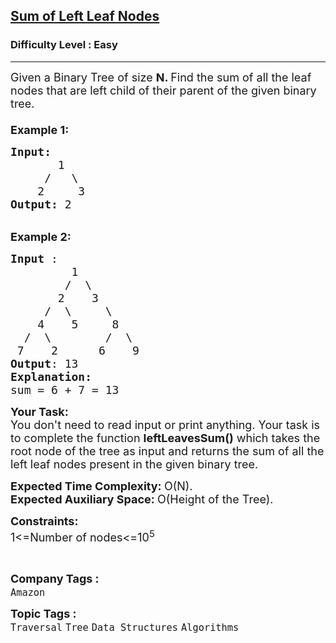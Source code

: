 <h2><a href="https://www.geeksforgeeks.org/problems/sum-of-left-leaf-nodes/1?itm_source=geeksforgeeks&itm_medium=article&itm_campaign=bottom_sticky_on_article">Sum of Left Leaf Nodes</a></h2><h3>Difficulty Level : Easy</h3><hr><div class="problems_problem_content__Xm_eO"><p><span style="font-size:18px">Given a Binary Tree of size&nbsp;<strong>N. </strong>Find&nbsp;the sum of all the&nbsp;leaf nodes that are left&nbsp;child of their parent&nbsp;of the given binary tree.<br>
<br>
<strong>Example 1:</strong></span></p>

<pre><span style="font-size:18px"><strong>Input:
&nbsp;      </strong>1
&nbsp;    /   \
&nbsp;   2     3<strong>
Output: </strong>2
</span></pre>

<p><br>
<span style="font-size:18px"><strong>Example 2:</strong></span></p>

<pre><span style="font-size:18px"><strong>Input</strong> : 
         1
        /  \
       2    3
     /  \     \
    4    5     8 
  /  \        /  \
 7    2      6    9
<strong>Output</strong>: 13
<strong>Explanation:
</strong>sum = 6 + 7 = 13</span>
</pre>

<p><span style="font-size:18px"><strong>Your Task:</strong><br>
You don't need to read input or print anything. Your task is to complete the function&nbsp;<strong>leftLeavesSum()</strong>&nbsp;which takes the root node of the tree as input and returns the sum of all the left leaf nodes present in the given binary tree.</span></p>

<p><span style="font-size:18px"><strong>Expected Time Complexity:&nbsp;</strong>O(N).<br>
<strong>Expected Auxiliary Space:&nbsp;</strong>O(Height of the Tree).</span></p>

<p><span style="font-size:18px"><strong>Constraints:</strong><br>
1&lt;=Number of nodes&lt;=10<sup>5</sup></span></p>

<p>&nbsp;</p>
</div><p><span style=font-size:18px><strong>Company Tags : </strong><br><code>Amazon</code>&nbsp;<br><p><span style=font-size:18px><strong>Topic Tags : </strong><br><code>Traversal</code>&nbsp;<code>Tree</code>&nbsp;<code>Data Structures</code>&nbsp;<code>Algorithms</code>&nbsp;